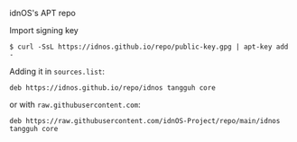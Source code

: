 idnOS's APT repo

Import signing key
```shell
$ curl -SsL https://idnos.github.io/repo/public-key.gpg | apt-key add -
```

Adding it in `sources.list`:
```
deb https://idnos.github.io/repo/idnos tangguh core
```

or with `raw.githubusercontent.com`:
```
deb https://raw.githubusercontent.com/idnOS-Project/repo/main/idnos tangguh core
```
